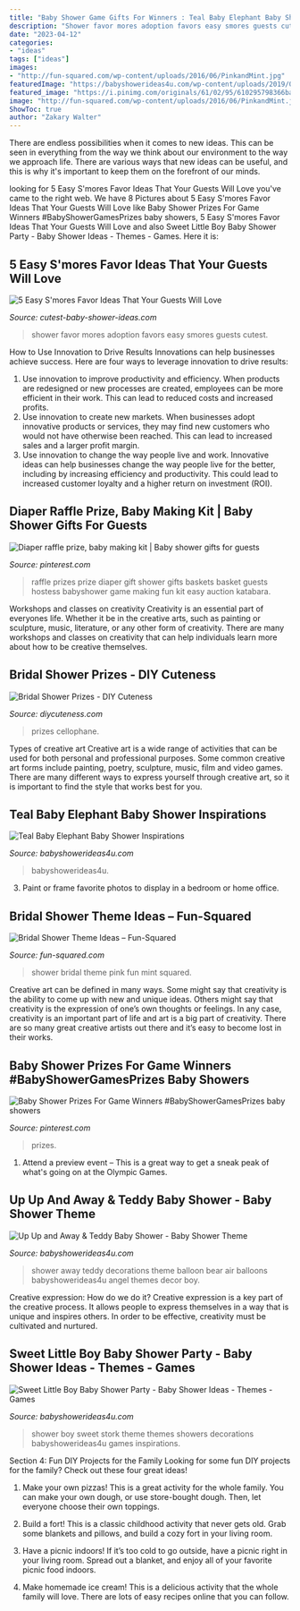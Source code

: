 ```yaml
---
title: "Baby Shower Game Gifts For Winners : Teal Baby Elephant Baby Shower Inspirations"
description: "Shower favor mores adoption favors easy smores guests cutest"
date: "2023-04-12"
categories:
- "ideas"
tags: ["ideas"]
images:
- "http://fun-squared.com/wp-content/uploads/2016/06/PinkandMint.jpg"
featuredImage: "https://babyshowerideas4u.com/wp-content/uploads/2019/09/Up-Up-and-Away-Baby-Shower-Ideas-600x923.jpg"
featured_image: "https://i.pinimg.com/originals/61/02/95/610295798366ba5f6e403643ce7d75df.jpg"
image: "http://fun-squared.com/wp-content/uploads/2016/06/PinkandMint.jpg"
ShowToc: true
author: "Zakary Walter"
---
```



There are endless possibilities when it comes to new ideas. This can be seen in everything from the way we think about our environment to the way we approach life. There are various ways that new ideas can be useful, and this is why it's important to keep them on the forefront of our minds.

	

		
looking for 5 Easy S&#039;mores Favor Ideas That Your Guests Will Love you've came to the right web. We have 8 Pictures about 5 Easy S&#039;mores Favor Ideas That Your Guests Will Love like Baby Shower Prizes For Game Winners #BabyShowerGamesPrizes baby showers, 5 Easy S&#039;mores Favor Ideas That Your Guests Will Love and also Sweet Little Boy Baby Shower Party - Baby Shower Ideas - Themes - Games. Here it is:
		
    
## 5 Easy S&#039;mores Favor Ideas That Your Guests Will Love

<img loading=lazy src="http://www.cutest-baby-shower-ideas.com/images/smorefavorideas.jpg" onerror="this.onerror=null;this.src='https://tse2.mm.bing.net/th?id=OIP.tpjfFVCEv_hUk1uoXtVbTgHaNI&amp;pid=15.1';" alt="5 Easy S&#039;mores Favor Ideas That Your Guests Will Love">

_Source: cutest-baby-shower-ideas.com_

>shower favor mores adoption favors easy smores guests cutest. 

	

How to Use Innovation to Drive Results
Innovations can help businesses achieve success. Here are four ways to leverage innovation to drive results:
1. Use innovation to improve productivity and efficiency. When products are redesigned or new processes are created, employees can be more efficient in their work. This can lead to reduced costs and increased profits.
2. Use innovation to create new markets. When businesses adopt innovative products or services, they may find new customers who would not have otherwise been reached. This can lead to increased sales and a larger profit margin.
3. Use innovation to change the way people live and work. Innovative ideas can help businesses change the way people live for the better, including by increasing efficiency and productivity. This could lead to increased customer loyalty and a higher return on investment (ROI).

    
## Diaper Raffle Prize, Baby Making Kit | Baby Shower Gifts For Guests

<img loading=lazy src="https://i.pinimg.com/originals/88/51/ea/8851ea780c655c93871032db119057c7.jpg" onerror="this.onerror=null;this.src='https://tse3.mm.bing.net/th?id=OIP.NZvVYu_rp0EuyiRiUqo8EAHaNK&amp;pid=15.1';" alt="Diaper raffle prize, baby making kit | Baby shower gifts for guests">

_Source: pinterest.com_

>raffle prizes prize diaper gift shower gifts baskets basket guests hostess babyshower game making fun kit easy auction katabara. 

	

Workshops and classes on creativity
Creativity is an essential part of everyones life. Whether it be in the creative arts, such as painting or sculpture, music, literature, or any other form of creativity. There are many workshops and classes on creativity that can help individuals learn more about how to be creative themselves.

    
## Bridal Shower Prizes - DIY Cuteness

<img loading=lazy src="https://diycuteness.com/wp-content/uploads/2020/01/Bridal-Shower-Prizes-10.jpg" onerror="this.onerror=null;this.src='https://tse1.mm.bing.net/th?id=OIP.C7mj-5ZOKD1tXtTYEy1RyQHaJ4&amp;pid=15.1';" alt="Bridal Shower Prizes - DIY Cuteness">

_Source: diycuteness.com_

>prizes cellophane. 

	

Types of creative art
Creative art is a wide range of activities that can be used for both personal and professional purposes. Some common creative art forms include painting, poetry, sculpture, music, film and video games. There are many different ways to express yourself through creative art, so it is important to find the style that works best for you.

    
## Teal Baby Elephant Baby Shower Inspirations

<img loading=lazy src="https://babyshowerideas4u.com/wp-content/uploads/2019/05/Teal-Baby-Elephant-Baby-Shower.jpg" onerror="this.onerror=null;this.src='https://tse3.mm.bing.net/th?id=OIP.TlDVFvJc0J7CJbNnl9SnmwHaLZ&amp;pid=15.1';" alt="Teal Baby Elephant Baby Shower Inspirations">

_Source: babyshowerideas4u.com_

>babyshowerideas4u. 

	

3. Paint or frame favorite photos to display in a bedroom or home office.

    
## Bridal Shower Theme Ideas – Fun-Squared

<img loading=lazy src="http://fun-squared.com/wp-content/uploads/2016/06/PinkandMint.jpg" onerror="this.onerror=null;this.src='https://tse3.mm.bing.net/th?id=OIP.rrC8geqZhpENDH9Vm-aY9AHaMP&amp;pid=15.1';" alt="Bridal Shower Theme Ideas – Fun-Squared">

_Source: fun-squared.com_

>shower bridal theme pink fun mint squared. 

	

Creative art can be defined in many ways. Some might say that creativity is the ability to come up with new and unique ideas. Others might say that creativity is the expression of one’s own thoughts or feelings. In any case, creativity is an important part of life and art is a big part of creativity. There are so many great creative artists out there and it’s easy to become lost in their works.

    
## Baby Shower Prizes For Game Winners #BabyShowerGamesPrizes Baby Showers

<img loading=lazy src="https://i.pinimg.com/originals/61/02/95/610295798366ba5f6e403643ce7d75df.jpg" onerror="this.onerror=null;this.src='https://tse3.mm.bing.net/th?id=OIP.cmOlGVAGiP86fMzjQpqNXwHaLH&amp;pid=15.1';" alt="Baby Shower Prizes For Game Winners #BabyShowerGamesPrizes baby showers">

_Source: pinterest.com_

>prizes. 

	

1. Attend a preview event – This is a great way to get a sneak peak of what's going on at the Olympic Games.

    
## Up Up And Away &amp; Teddy Baby Shower - Baby Shower Theme

<img loading=lazy src="https://babyshowerideas4u.com/wp-content/uploads/2019/09/Up-Up-and-Away-Baby-Shower-Ideas-600x923.jpg" onerror="this.onerror=null;this.src='https://tse1.mm.bing.net/th?id=OIP.789CW2QtdNB4o9VY0MOyFQHaLZ&amp;pid=15.1';" alt="Up Up and Away &amp; Teddy Baby Shower - Baby Shower Theme">

_Source: babyshowerideas4u.com_

>shower away teddy decorations theme balloon bear air balloons babyshowerideas4u angel themes decor boy. 

	

Creative expression: How do we do it?
Creative expression is a key part of the creative process. It allows people to express themselves in a way that is unique and inspires others. In order to be effective, creativity must be cultivated and nurtured.

    
## Sweet Little Boy Baby Shower Party - Baby Shower Ideas - Themes - Games

<img loading=lazy src="http://www.babyshowerideas4u.com/wp-content/uploads/2014/01/Sweet-Little-Boy-Baby-Shower-Party-600x923.jpg" onerror="this.onerror=null;this.src='https://tse2.mm.bing.net/th?id=OIP.pKn7forRzQaDM-3Vs97DvQHaLZ&amp;pid=15.1';" alt="Sweet Little Boy Baby Shower Party - Baby Shower Ideas - Themes - Games">

_Source: babyshowerideas4u.com_

>shower boy sweet stork theme themes showers decorations babyshowerideas4u games inspirations. 

	

Section 4: Fun DIY Projects for the Family
Looking for some fun DIY projects for the family? Check out these four great ideas!
1. Make your own pizzas! This is a great activity for the whole family. You can make your own dough, or use store-bought dough. Then, let everyone choose their own toppings.

2. Build a fort! This is a classic childhood activity that never gets old. Grab some blankets and pillows, and build a cozy fort in your living room.

3. Have a picnic indoors! If it’s too cold to go outside, have a picnic right in your living room. Spread out a blanket, and enjoy all of your favorite picnic food indoors.

4. Make homemade ice cream! This is a delicious activity that the whole family will love. There are lots of easy recipes online that you can follow.


